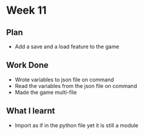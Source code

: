 # Week 11
## Plan
- Add a save and a load feature to the game 
## Work Done
- Wrote variables to json file on command
- Read the variables from the json file on command
- Made the game multi-file
## What I learnt
- Import as if in the python file yet it is still a module
